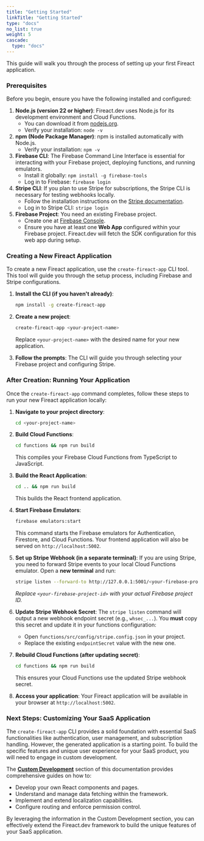```yaml
---
title: "Getting Started"
linkTitle: "Getting Started"
type: "docs"
no_list: true
weight: 5
cascade:
  type: "docs"
---
```


This guide will walk you through the process of setting up your first Fireact application.

### Prerequisites

Before you begin, ensure you have the following installed and configured:

1.  **Node.js (version 22 or higher)**: Fireact.dev uses Node.js for its development environment and Cloud Functions.
    *   You can download it from [nodejs.org](https://nodejs.org/).
    *   Verify your installation: `node -v`
2.  **npm (Node Package Manager)**: npm is installed automatically with Node.js.
    *   Verify your installation: `npm -v`
3.  **Firebase CLI**: The Firebase Command Line Interface is essential for interacting with your Firebase project, deploying functions, and running emulators.
    *   Install it globally: `npm install -g firebase-tools`
    *   Log in to Firebase: `firebase login`
4.  **Stripe CLI**: If you plan to use Stripe for subscriptions, the Stripe CLI is necessary for testing webhooks locally.
    *   Follow the installation instructions on the [Stripe documentation](https://stripe.com/docs/stripe-cli).
    *   Log in to Stripe CLI: `stripe login`
5.  **Firebase Project**: You need an existing Firebase project.
    *   Create one at [Firebase Console](https://console.firebase.google.com/).
    *   Ensure you have at least one **Web App** configured within your Firebase project. Fireact.dev will fetch the SDK configuration for this web app during setup.

### Creating a New Fireact Application

To create a new Fireact application, use the `create-fireact-app` CLI tool. This tool will guide you through the setup process, including Firebase and Stripe configurations.

1.  **Install the CLI (if you haven't already)**:
    ```bash
    npm install -g create-fireact-app
    ```

2.  **Create a new project**:
    ```bash
    create-fireact-app <your-project-name>
    ```
    Replace `<your-project-name>` with the desired name for your new application.

3.  **Follow the prompts**: The CLI will guide you through selecting your Firebase project and configuring Stripe.

### After Creation: Running Your Application

Once the `create-fireact-app` command completes, follow these steps to run your new Fireact application locally:

1.  **Navigate to your project directory**:
    ```bash
    cd <your-project-name>
    ```

2.  **Build Cloud Functions**:
    ```bash
    cd functions && npm run build
    ```
    This compiles your Firebase Cloud Functions from TypeScript to JavaScript.

3.  **Build the React Application**:
    ```bash
    cd .. && npm run build
    ```
    This builds the React frontend application.

4.  **Start Firebase Emulators**:
    ```bash
    firebase emulators:start
    ```
    This command starts the Firebase emulators for Authentication, Firestore, and Cloud Functions. Your frontend application will also be served on `http://localhost:5002`.

5.  **Set up Stripe Webhook (in a separate terminal)**:
    If you are using Stripe, you need to forward Stripe events to your local Cloud Functions emulator. Open a **new terminal** and run:
    ```bash
    stripe listen --forward-to http://127.0.0.1:5001/<your-firebase-project-id>/us-central1/stripeWebhook
    ```
    *Replace `<your-firebase-project-id>` with your actual Firebase project ID.*

6.  **Update Stripe Webhook Secret**:
    The `stripe listen` command will output a new webhook endpoint secret (e.g., `whsec_...`). You **must** copy this secret and update it in your functions configuration:
    *   Open `functions/src/config/stripe.config.json` in your project.
    *   Replace the existing `endpointSecret` value with the new one.

7.  **Rebuild Cloud Functions (after updating secret)**:
    ```bash
    cd functions && npm run build
    ```
    This ensures your Cloud Functions use the updated Stripe webhook secret.

8.  **Access your application**:
    Your Fireact application will be available in your browser at `http://localhost:5002`.

### Next Steps: Customizing Your SaaS Application

The `create-fireact-app` CLI provides a solid foundation with essential SaaS functionalities like authentication, user management, and subscription handling. However, the generated application is a starting point. To build the specific features and unique user experience for your SaaS product, you will need to engage in custom development.

The **[Custom Development](/custom-development/)** section of this documentation provides comprehensive guides on how to:

*   Develop your own React components and pages.
*   Understand and manage data fetching within the framework.
*   Implement and extend localization capabilities.
*   Configure routing and enforce permission control.

By leveraging the information in the Custom Development section, you can effectively extend the Fireact.dev framework to build the unique features of your SaaS application.
